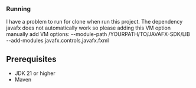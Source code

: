 ### Running
I have a problem to run for clone when run this project. The dependency javafx does not automatically work so please adding this VM option manually 
add VM options: --module-path /YOURPATH/TO/JAVAFX-SDK/LIB --add-modules javafx.controls,javafx.fxml

## Prerequisites
- JDK 21 or higher
- Maven
